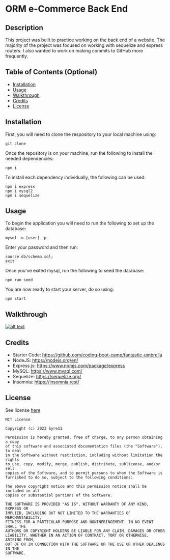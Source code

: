 # ORM e-Commerce Back End

## Description

This project was built to practice working on the back end of a website. The majority of the project was focused on working with sequelize and express routers. I also wanted to work on making commits to GitHub more frequently.

## Table of Contents (Optional)

- [Installation](#installation)
- [Usage](#usage)
- [Walkthrough](#walkthrough)
- [Credits](#credits)
- [License](#license)

## Installation

First, you will need to clone the respository to your local machine using:

    git clone

Once the repository is on your machine, run the following to install the needed dependencies:

    npm i

To install each dependency individually, the following can be used:

    npm i express
    npm i mysql2
    npm i sequelize

## Usage

To begin the application you will need to run the following to set up the database:

    mysql -u [user] -p

Enter your password and then run:

    source db/schema.sql;
    exit

Once you've exited mysql, run the following to seed the database:

    npm run seed

You are now ready to start your server, do so using:

    npm start

## Walkthrough

[![alt text](/assets/example.png)](https://example.com)


## Credits

- Starter Code: https://github.com/coding-boot-camp/fantastic-umbrella
- NodeJS: https://nodejs.org/en/
- Express.js: https://www.npmjs.com/package/express
- MySQL: https://www.mysql.com/
- Sequelize: https://sequelize.org/
- Insomnia: https://insomnia.rest/

## License

See license [here](./LICENSE)

    MIT License

    Copyright (c) 2023 Syre11

    Permission is hereby granted, free of charge, to any person obtaining a copy
    of this software and associated documentation files (the "Software"), to deal
    in the Software without restriction, including without limitation the rights
    to use, copy, modify, merge, publish, distribute, sublicense, and/or sell
    copies of the Software, and to permit persons to whom the Software is
    furnished to do so, subject to the following conditions:

    The above copyright notice and this permission notice shall be included in all
    copies or substantial portions of the Software.

    THE SOFTWARE IS PROVIDED "AS IS", WITHOUT WARRANTY OF ANY KIND, EXPRESS OR
    IMPLIED, INCLUDING BUT NOT LIMITED TO THE WARRANTIES OF MERCHANTABILITY,
    FITNESS FOR A PARTICULAR PURPOSE AND NONINFRINGEMENT. IN NO EVENT SHALL THE
    AUTHORS OR COPYRIGHT HOLDERS BE LIABLE FOR ANY CLAIM, DAMAGES OR OTHER
    LIABILITY, WHETHER IN AN ACTION OF CONTRACT, TORT OR OTHERWISE, ARISING FROM,
    OUT OF OR IN CONNECTION WITH THE SOFTWARE OR THE USE OR OTHER DEALINGS IN THE
    SOFTWARE.